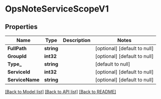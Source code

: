 # OpsNoteServiceScopeV1

## Properties
Name | Type | Description | Notes
------------ | ------------- | ------------- | -------------
**FullPath** | **string** |  | [optional] [default to null]
**GroupId** | **int32** |  | [optional] [default to null]
**Type_** | **string** |  | [default to null]
**ServiceId** | **int32** |  | [optional] [default to null]
**ServiceName** | **string** |  | [optional] [default to null]

[[Back to Model list]](../README.md#documentation-for-models) [[Back to API list]](../README.md#documentation-for-api-endpoints) [[Back to README]](../README.md)


